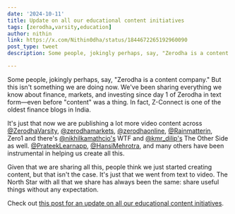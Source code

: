 ```yaml
---
date: '2024-10-11'
title: Update on all our educational content initiatives
tags: [zerodha,varsity,education]
author: nithin
link: https://x.com/Nithin0dha/status/1844672265192960090
post_type: tweet
description: Some people, jokingly perhaps, say, "Zerodha is a content company." But this isn't something we are doing now...

---
```


Some people, jokingly perhaps, say, "Zerodha is a content company." But this isn't something we are doing now. We've been sharing everything we know about finance, markets, and investing since day 1 of Zerodha in text form—even before "content" was a thing. In fact, Z-Connect is one of the oldest finance blogs in India.

It's just that now we are publishing a lot more video content across [@ZerodhaVarsity](https://x.com/ZerodhaVarsity), [@zerodhamarkets](https://x.com/zerodhamarkets), [@zerodhaonline](https://x.com/zerodhaonline), [@Rainmatterin](https://x.com/Rainmatterin), Zero1 and there's [@nikhilkamathcio's](https://x.com/nikhilkamathcio) WTF and [@kmr_dilip's](https://x.com/kmr_dilip) The Other Side as well. 
[@PrateekLearnapp](https://x.com/PrateekLearnapp), [@HansiMehrotra](https://x.com/HansiMehrotra), and many others have been instrumental in helping us create all this.

Given that we are sharing all this, people think we just started creating content, but that isn't the case. It's just that we went from text to video. The North Star with all that we share has always been the same: share useful things without any expectation.

Check out [this post for an update on all our educational content initiatives](https://zerodha.com/z-connect/business-updates/new-educational-and-content-initiatives-at-zerodha).
